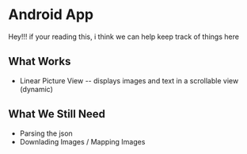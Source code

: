 Android App
===========

Hey!!! if your reading this, i think we can help keep track of things here

What Works
----------
* Linear Picture View -- displays images and text in a scrollable view (dynamic)

What We Still Need
------------------
* Parsing the json
* Downlading Images / Mapping Images
